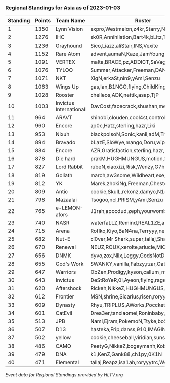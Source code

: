 ### Regional Standings for Asia as of 2023-01-03

|Standing|Points|Team Name|Roster|
|-|-|-|-|
|   1 | 1350 | Lynn Vision            | expro,Westmelon,z4kr,Starry,Nelly       |
|   2 | 1276 | IHC                    | sk0R,Annihilation,Bart4k,bLitz,Techno   |
|   3 | 1236 | Grayhound              | Sico,Liazz,aliStair,INS,Vexite          |
|   4 | 1152 | Rare Atom              | advent,aumaN,Kaze,JamYoung,Mercury      |
|   5 | 1091 | VERTEX                 | malta,BRACE,pz,ADDICT,SaVage            |
|   6 | 1076 | TYLOO                  | Summer,Attacker,Freeman,DANK1NG,aristo  |
|   7 | 1071 | NKT                    | XigN,erkaSt,nin9,yAmi,Senzu             |
|   8 | 1063 | Wings Up               | gas,lan,B1NGO,flying,ChildKing          |
|   9 | 1028 | Rooster                | chelleos,ADK,nettik,asap,TjP            |
|  10 | 1003 | Invictus International | DavCost,facecrack,shushan,meztal,MOREE  |
|  11 |  964 | ARAVT                  | shinobi,clouden,cool4st,controlez,fury5k|
|  12 |  960 | Encore                 | ap0c,Hatz,sterling,hazr,Liki            |
|  13 |  953 | Nixuh                  | blackpoisoN,Sonic,kanii,adM,Triton      |
|  14 |  894 | Bravado                | bLazE,SloWye,mango,Doru,wipeout         |
|  15 |  884 | Encore                 | AZR,Gratisfaction,sterling,hazr,SaVage  |
|  16 |  878 | Die hard               | prakM,HUGHMUNGUS,motion,foggers,chief   |
|  17 |  827 | Lord Rabbit            | rubeN,xiaoxizi,Risk,Wenzy,G7h           |
|  18 |  819 | Goliath                | march,aw3some,Wildheart,exe,slash       |
|  19 |  812 | YK                     | Marek,zhokiNg,Freeman,Chester,salmon    |
|  20 |  809 | Antic                  | cookie,SkulL,rekonz,damyo,N1ghtraid     |
|  21 |  798 | Mazaalai               | Tsogoo,ncl,PRISM,yAmi,Senzu             |
|  22 |  765 | e-LEMON-ators          | J1rah,apocdud,zeph,yourwombat,viridian  |
|  23 |  740 | NASR                   | waterfaLLZ,Remind,REAL1ZE,almazer,Bibu  |
|  24 |  715 | Arena                  | Roflko,Kiyo,BaN4na,Terryyy,neo          |
|  25 |  682 | Nut-E                  | cl0ver,Mr Shark,supar,tallaj,Sha        |
|  26 |  670 | Renewal                | NEUZ,ROUX,xerolte,ariucle,MiQ           |
|  27 |  656 | DNMK                   | dyvo,zox,Niix,Leggy,GodsNotDead         |
|  28 |  655 | God's Work             | SWANKY,vanilla,Fabzy,rzar,Oath          |
|  29 |  647 | Warriors               | ObZen,Prodigy,kyson,callum_murray,Drox  |
|  30 |  643 | Invictus               | DeStRoYeR,0i,Ayeon,flying,rage          |
|  31 |  620 | Aftershock             | Rickeh,NikkeZ,HUGHMUNGUS,val,ADDICT     |
|  32 |  612 | Frontier               | MSN,shrine,Sicarius,risen,roryyytrc     |
|  33 |  609 | Dynasty                | Rhyu,TRIPLUS,AWorks,Poccket,Coxy        |
|  34 |  601 | CatEvil                | Drea3er,tanxiaomei,Roninbaby,l1fe,BZA   |
|  35 |  513 | JPB                    | Nami,Ejram,PokemoN,Ttyke,bo5lly         |
|  36 |  507 | D13                    | hasteka,Frip,danss,910,IMAGINE          |
|  37 |  502 | yellow                 | cookie,cheeseball,viridian,sunshinez,Jry|
|  38 |  486 | CAMO                   | PeetyG,NikkeZ,bogeymanh,Kobe,CyanideJr  |
|  39 |  479 | DNA                    | k1,KenZ,Gank88,ch1py,0K1N               |
|  40 |  471 | Elemental              | tallaj,Reapz,isa1ah,roryyytrc,Word      |

_Event data for Regional Standings provided by HLTV.org_